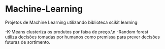 # Machine-Learning
Projetos de Machine Learning utilizando biblioteca scikit learning

-K-Means clusteriza os produtos por faixa de preço.\n
-Random forest utiliza decisões tomadas por humanos como premissa para prever decisões futuras de sortimento.

